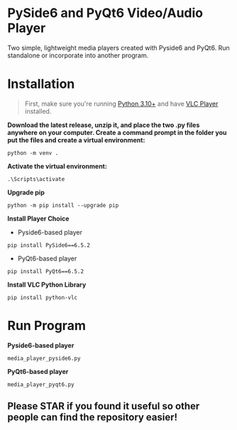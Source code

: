 # PySide6 and PyQt6 Video/Audio Player
Two simple, lightweight media players created with Pyside6 and PyQt6.  Run standalone or incorporate into another program.

# Installation
> First, make sure you're running [Python 3.10+](https://www.python.org/downloads/release/python-31011/) and have [VLC Player](https://www.videolan.org/vlc/) installed.
  
**Download the latest release, unzip it, and place the two .py files anywhere on your computer. Create a command prompt in the folder you put the files and create a virtual environment:**
```
python -m venv .
```
**Activate the virtual environment:**
```
.\Scripts\activate
```
**Upgrade pip**
```
python -m pip install --upgrade pip
```
**Install Player Choice**
* Pyside6-based player
```
pip install PySide6==6.5.2
```
* PyQt6-based player
```
pip install PyQt6==6.5.2
```
**Install VLC Python Library**
```
pip install python-vlc
```

# Run Program
**Pyside6-based player**
```
media_player_pyside6.py
```
**PyQt6-based player**
```
media_player_pyqt6.py
```

## Please STAR if you found it useful so other people can find the repository easier!
